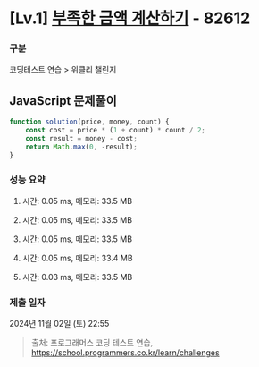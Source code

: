 # [Lv.1] [부족한 금액 계산하기](https://school.programmers.co.kr/learn/courses/30/lessons/82612?language=javascript) - 82612 

### 구분

코딩테스트 연습 > 위클리 챌린지

## JavaScript 문제풀이

```js
function solution(price, money, count) {
    const cost = price * (1 + count) * count / 2;
    const result = money - cost;
    return Math.max(0, -result);
}
```

### 성능 요약

1. 시간: 0.05 ms, 메모리: 33.5 MB

2. 시간: 0.05 ms, 메모리: 33.5 MB
3. 시간: 0.05 ms, 메모리: 33.5 MB
4. 시간: 0.05 ms, 메모리: 33.4 MB
5. 시간: 0.03 ms, 메모리: 33.5 MB

### 제출 일자

2024년 11월 02일 (토) 22:55

> 출처: 프로그래머스 코딩 테스트 연습, https://school.programmers.co.kr/learn/challenges